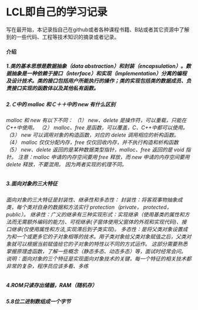 # LCL即自己的学习记录
写在最开始，本记录指自己在github或者各种课程书籍、B站或者其它资源中了解到的一些代码、工程等技术知识的摘录或者记录。
#### 介绍
##### 1.类的基本思想是数据抽象（data abstraction）和封装（encapsulation）。数据抽象是一种依赖于接口（interface）和实现（implementation）分离的编程及设计技术。类的接口包括用户所能执行的操作；类的实现包括类的数据成员、负责接口实现的函数体以及其他私有函数。
##### 2.Ｃ中的 malloc 和Ｃ＋＋中的 new 有什么区别
###### malloc 和 new 有以下不同： （1） new、delete 是操作符，可以重载，只能在 C++中使用。 （2） malloc、free 是函数，可以覆盖，C、C++中都可以使用。 （3） new 可以调用对象的构造函数，对应的 delete 调用相应的析构函数。 （4） malloc 仅仅分配内存，free 仅仅回收内存，并不执行构造和析构函数 （5） new、delete 返回的是某种数据类型指针，malloc、free 返回的是 void 指针。 注意：malloc 申请的内存空间要用 free 释放，而 new 申请的内存空间要用 delete 释放，不要混用。 因为两者实现的机理不同。
##### 3.面向对象的三大特征
###### 面向对象的三大特征是封装性、继承性和多态性： 封装性：将客观事物抽象成类，每个类对自身的数据和方法实行 protection（private， protected， public）。 继承性：广义的继承有三种实现形式：实现继承（使用基类的属性和方法而无需额外编码的能力)、可视继承(子窗体使用父窗体的外观和实现代码)、接口继承(仅使用属性和方法,实现滞后到子类实现)。 多态性：是将父类对象设置成为和一个或更多它的子对象相等的技术。用子类对象给父类对象赋值之后，父类对象就可以根据当前赋值给它的子对象的特性以不同的方式运作。 这部分需要熟悉掌握原理虚函数，了解一些概念（静态多态、动态多态）等，面试时经常会问。 说明：面向对象的三个特征是实现面向对象技术的关键，每一个特征的相关技术都非常的复杂，程序员应该多看、多练
##### 4.ROM只读存出储器，RAM（随机存）
##### 5.8位二进制数组成一个字节